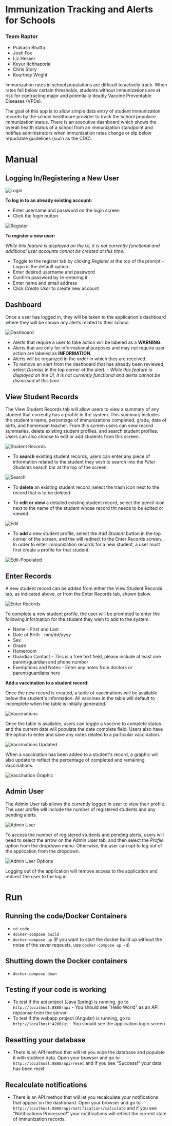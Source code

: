 # Immunization Tracking and Alerts for Schools

### Team Raptor
* Prakash Bhatta 
* Josh Fox
* Liz Hesser 
* Keyur Itchhaporia 
* Chris Story 
* Kourtney Wright

Immunization rates in school populations are difficult to actively track. When rates fall below certain thresholds, students without immunizations are at risk for contracting major and potentially deadly Vaccine Preventable Diseases (VPDs).

The goal of this app is to allow simple data entry of student immunization records by the school healthcare provider to track the school populace immunization status. There is an executive dashboard which shows the overall health status of a school from an immunization standpoint and notifies administrators when immunization rates change or dip below repudiable guidelines (such as the CDC).

# Manual

## Logging In/Registering a New User

![Login](Screens/Login.JPG)

**To log in to an already existing account:**

* Enter username and password on the login screen
* Click the *login* button

![Register](Screens/RegisterUser.JPG)

**To register a new user:**

*While this feature is displayed on the UI, it is not currently functional and additional user accounts cannot be created at this time.*

* Toggle to the register tab by clicking *Register* at the top of the prompt - *Login* is the default option
* Enter desired username and password
* Confirm password by re-entering it
* Enter name and email address
* Click *Create User* to create new account

## Dashboard

Once a user has logged in, they will be taken to the application's dashboard where they will be shown any alerts related to their school.

![Dashboard](Screens/Dashboard.JPG)

* Alerts that require a user to take action will be labeled as a **WARNING**.
* Alerts that are only for informational purposes and may not require user action are labeled as **INFORMATION**.
* Alerts will be organized in the order in which they are received.
* To remove an alert from the dashboard that has already been reviewed, select *Dismiss* in the top corner of the alert. - *While this feature is displayed on the UI, it is not currently functional and alerts cannot be dismissed at this time.*

## View Student Records

The View Student Records tab will allow users to view a summary of any student that currently has a profile in the system. This summary includes the student's name, percentage of immunizations completed, grade, date of birth, and homeroom teacher. From this screen users can view record summaries, delete existing student profiles, and search student profiles. Users can also choose to edit or add students from this screen.

![Student Records](Screens/ViewStudentRecords.JPG)

* To **search** existing student records, users can enter any piece of information related to the student they wish to search into the *Filter Students* search bar at the top of the screen.

![Search](Screens/SearchStudentRecords.JPG)

* To **delete** an existing student record, select the trash icon next to the record that is to be deleted.
 
* To **edit or view** a detailed existing student record, select the pencil icon next to the name of the student whose record tht needs to be edited or viewed.

![Edit](Screens/EditStudentRecords.JPG)

* To **add** a new student profile, select the *Add Student* button in the top corner of the screen, and the will redirect to the Enter Records screen. In order to enter immunization records for a new student, a user must first create a profile for that student.

![Edit-Populated](Screens/EditStudentRecords-Populated.JPG)


## Enter Records
A new student record can be added from either the View Student Records tab, as indicated above, or from the Enter Records tab, shown below.

![Enter Records](Screens/EnterStudentRecords.JPG)

To complete a new student profile, the user will be prompted to enter the following information for the student they wish to add to the system:

* Name - First and Last
* Date of Birth - mm/dd/yyyy
* Sex
* Grade
* Homeroom
* Guardian Contact - This is a free text field, please include at least one parent/guardian and phone number
* Exemptions and Notes - Enter any notes from doctors or parent/guardians here 

**Add a vaccination to a student record:**

Once the new record is created, a table of vaccinations will be available below the student's information. All vaccines in the table will default to incomplete when the table is initially generated.

![Vaccinations](Screens/Vaccinations.JPG)

Once the table is available, users can toggle a vaccine to complete status and the current date will populate the date complete field. Users also have the option to enter and save any notes related to a particular vaccination.

![Vaccinations Updated](Screens/Vaccinations%20Updated.JPG)

When a vaccination has been added to a student's record, a graphic will also update to reflect the percentage of completed and remaining vaccinations.

![Vaccination Graphic](Screens/Vaccination%20Graphic.JPG)

## Admin User
The Admin User tab allows the currently logged in user to view their profile. The user profile will include the number of registered students and any pending alerts.

![Admin User](Screens/AdminUser.JPG) 

To access the number of registered students and pending alerts, users will need to select the arrow on the Admin User tab, and then select the *Profile* option from the dropdown menu. Otherwise, the user can opt to log out of the application from the dropdown.

![Admin User Options](Screens/AdminUserOptions.JPG)

Logging out of the application will remove access to the application and redirect the user to the log in.

# Run

## Running the code/Docker Containers
- `cd code`
- `docker-compose build`
- `docker-compose up` (If you want to start the docker build up without the noise of the sever reqeusts, use `docker-compose up -d`)

## Shutting down the Docker containers
- `docker-compose down`

## Testing if your code is working
- To test if the api project (Java Spring) is running, go to `http://localhost:8888/api` - You should see "Hello World" as an API repsonse from the server
- To test if the webapp project (Angular) is running, go to `http://localhost:4200/ui` - You should see the application login screen

## Resetting your database
- There is an API method that will let you wipe the database and populate it with stubbed data.  Open your browser and go to ``http://localhost:8888/api/reset`` and if you see "Success!" your data has been reset 


## Recalculate notifications
- There is an API method that will let you recalculate your notifications that appear on the dashboard.  Open your browser and go to ``http://localhost:8888/api/notifications/calculate`` and if you see "Notifications Processed!" your notifications will reflect the current state of immunization records.
